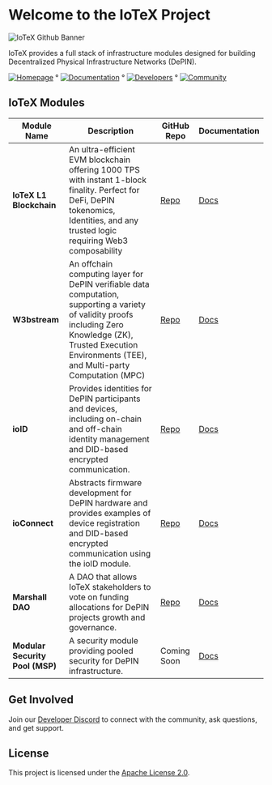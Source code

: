 # Welcome to the IoTeX Project
![IoTeX Github Banner](https://github.com/user-attachments/assets/6f8dbc8f-4bf2-4a63-a6fc-eff1b8f71c47)

IoTeX provides a full stack of infrastructure modules designed for building Decentralized Physical Infrastructure Networks (DePIN).

[![Homepage](https://img.shields.io/badge/Homepage-iotex.io-green)](https://iotex.io) ° [![Documentation](https://img.shields.io/badge/Documentation-docs.iotex.io-green)](https://docs.iotex.io) ° [![Developers](https://img.shields.io/badge/Developers-developers.iotex.io-green)](https://developers.iotex.io) ° [![Community](https://img.shields.io/badge/Community-iotex.io/devdiscord-green)](https://iotex.io/devdiscord) 

## IoTeX Modules

| Module Name         | Description                                                                 | GitHub Repo                                | Documentation                                 |
|---------------------|-----------------------------------------------------------------------------|-------------------------------------------|-----------------------------------------------|
| **IoTeX L1 Blockchain** | An ultra-efficient EVM blockchain offering 1000 TPS with instant 1-block finality. Perfect for DeFi, DePIN tokenomics, Identities, and any trusted logic requiring Web3 composability        | [Repo](https://github.com/iotexproject/iotex-core) | [Docs](https://docs.iotex.io)                 |
| **W3bstream** | An offchain computing layer for DePIN verifiable data computation, supporting a variety of validity proofs including Zero Knowledge (ZK), Trusted Execution Environments (TEE), and Multi-party Computation (MPC)            | [Repo](https://github.com/iotexproject/w3bstream) | [Docs](https://docs.iotex.io/depin-infra-modules-dim/w3bstream-depin-verification)       |
| **ioID**            | Provides identities for DePIN participants and devices, including on-chain and off-chain identity management and DID-based encrypted communication.                      | [Repo](https://github.com/iotexproject/ioID-contracts) | [Docs](https://docs.iotex.io/depin-infra-modules-dim/ioid-depin-identities)            |
| **ioConnect**       | Abstracts firmware development for DePIN hardware and provides examples of device registration and DID-based encrypted communication using the ioID module.                             | [Repo](https://github.com/iotexproject/ioconnect) | [Docs](https://docs.iotex.io/depin-infra-modules-dim/ioconnect-hardware-sdk)       |
| **Marshall DAO**        | A DAO that allows IoTeX stakeholders to vote on funding allocations for DePIN projects growth and governance.                         | [Repo](https://github.com/iotexproject/marshall-dao) | [Docs](https://docs.iotex.io/participate/governance/the-marshall-dao)       |
| **Modular Security Pool (MSP)** | A security module providing pooled security for DePIN infrastructure.   | Coming Soon | [Docs](https://docs.iotex.io/depin-infra-modules-dim/msp-modular-security-pool) |

## Get Involved
Join our [Developer Discord](https://iotex.io/devdiscord) to connect with the community, ask questions, and get support.

## License
This project is licensed under the [Apache License 2.0](https://github.com/iotexproject/iotex-core/blob/master/LICENSE).
